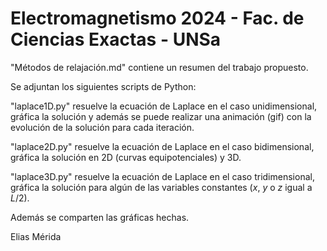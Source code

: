 # Electromagnetismo 2024 - Fac. de Ciencias Exactas - UNSa
"Métodos de relajación.md" contiene un resumen del trabajo propuesto.

Se adjuntan los siguientes scripts de Python:

"laplace1D.py" resuelve la ecuación de Laplace en el caso unidimensional, gráfica la solución y además se puede realizar una animación (gif) con la evolución de la solución para cada iteración.

"laplace2D.py" resuelve la ecuación de Laplace en el caso bidimensional, gráfica la solución en 2D (curvas equipotenciales) y 3D.

"laplace3D.py" resuelve la ecuación de Laplace en el caso tridimensional, gráfica la solución para algún de las variables constantes ($x$, $y$ o $z$ igual a $L/2$).

Además se comparten las gráficas hechas.

Elias Mérida
